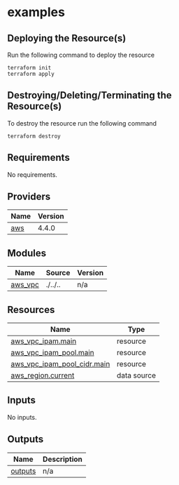 # examples

## Deploying the Resource(s)
Run the following command to deploy the resource
```console
terraform init
terraform apply
```

## Destroying/Deleting/Terminating the Resource(s)
To destroy the resource run the following command
```console
terraform destroy
```

<!-- BEGINNING OF PRE-COMMIT-TERRAFORM DOCS HOOK -->
## Requirements

No requirements.

## Providers

| Name | Version |
|------|---------|
| <a name="provider_aws"></a> [aws](#provider\_aws) | 4.4.0 |

## Modules

| Name | Source | Version |
|------|--------|---------|
| <a name="module_aws_vpc"></a> [aws\_vpc](#module\_aws\_vpc) | ./../.. | n/a |

## Resources

| Name | Type |
|------|------|
| [aws_vpc_ipam.main](https://registry.terraform.io/providers/hashicorp/aws/latest/docs/resources/vpc_ipam) | resource |
| [aws_vpc_ipam_pool.main](https://registry.terraform.io/providers/hashicorp/aws/latest/docs/resources/vpc_ipam_pool) | resource |
| [aws_vpc_ipam_pool_cidr.main](https://registry.terraform.io/providers/hashicorp/aws/latest/docs/resources/vpc_ipam_pool_cidr) | resource |
| [aws_region.current](https://registry.terraform.io/providers/hashicorp/aws/latest/docs/data-sources/region) | data source |

## Inputs

No inputs.

## Outputs

| Name | Description |
|------|-------------|
| <a name="output_outputs"></a> [outputs](#output\_outputs) | n/a |
<!-- END OF PRE-COMMIT-TERRAFORM DOCS HOOK -->
